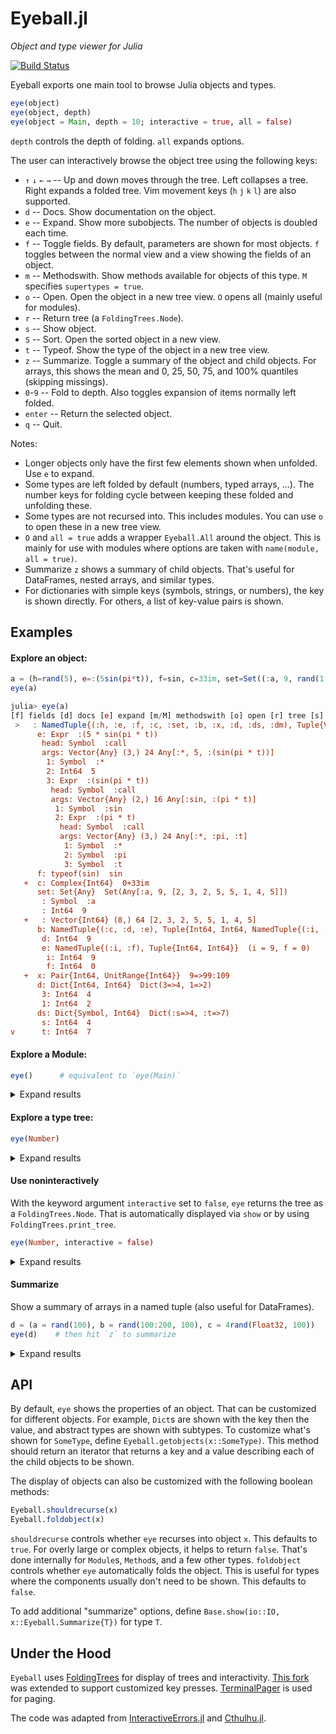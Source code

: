 # Eyeball.jl
*Object and type viewer for Julia*

[![Build Status](https://github.com/tshort/Eyeball.jl/workflows/CI/badge.svg)](https://github.com/tshort/Eyeball.jl/actions)

Eyeball exports one main tool to browse Julia objects and types.


```julia
eye(object)
eye(object, depth)
eye(object = Main, depth = 10; interactive = true, all = false)
```

`depth` controls the depth of folding. `all` expands options.

The user can interactively browse the object tree using the following keys:

* `↑` `↓` `←` `→` -- Up and down moves through the tree. Left collapses a tree. Right expands a folded tree. Vim movement keys (`h` `j` `k` `l`) are also supported.
* `d` -- Docs. Show documentation on the object.
* `e` -- Expand. Show more subobjects. The number of objects is doubled each time.
* `f` -- Toggle fields. By default, parameters are shown for most objects.
  `f` toggles between the normal view and a view showing the fields of an object.
* `m` -- Methodswith. Show methods available for objects of this type. `M` specifies `supertypes = true`.
* `o` -- Open. Open the object in a new tree view. `O` opens all (mainly useful for modules).
* `r` -- Return tree (a `FoldingTrees.Node`). 
* `s` -- Show object.
* `S` -- Sort. Open the sorted object in a new view.
* `t` -- Typeof. Show the type of the object in a new tree view.
* `z` -- Summarize. Toggle a summary of the object and child objects. 
  For arrays, this shows the mean and 0, 25, 50, 75, and 100% quantiles (skipping missings).
* `0`-`9` -- Fold to depth. Also toggles expansion of items normally left folded.
* `enter` -- Return the selected object.
* `q` -- Quit.

Notes:

* Longer objects only have the first few elements shown when unfolded. Use `e` to expand.
* Some types are left folded by default (numbers, typed arrays, ...).
  The number keys for folding cycle between keeping these folded and unfolding these.
* Some types are not recursed into. This includes modules. You can use `o` to open these in a new tree view.
* `O` and `all = true` adds a wrapper `Eyeball.All` around the object.
  This is mainly for use with modules where options are taken with `name(module, all = true)`.
* Summarize `z` shows a summary of child objects. That's useful for DataFrames, nested arrays, and similar types.
* For dictionaries with simple keys (symbols, strings, or numbers), the key is shown directly.
  For others, a list of key-value pairs is shown.

## Examples

#### Explore an object:

```julia
a = (h=rand(5), e=:(5sin(pi*t)), f=sin, c=33im, set=Set((:a, 9, rand(1:5, 8))), b=(c=1,d=9,e=(i=9,f=0)), x=9 => 99:109, d=Dict(1=>2, 3=>4), ds=Dict(:s=>4,:t=>7), dm=Dict(1=>9, "x"=>8))
eye(a)
```
```jl
julia> eye(a)
[f] fields [d] docs [e] expand [m/M] methodswith [o] open [r] tree [s] show [t] typeof [z] summarize [q] quit
 >   : NamedTuple{(:h, :e, :f, :c, :set, :b, :x, :d, :ds, :dm), Tuple{Vector{Float64}, Expr, typeof(sin), Complex{Int64}   +  h: Vector{Float64} (5,) 40 [0.589398, 0.761107, 0.963494, 0.835393, 0.488657]
      e: Expr  :(5 * sin(pi * t))
       head: Symbol  :call
       args: Vector{Any} (3,) 24 Any[:*, 5, :(sin(pi * t))]
        1: Symbol  :*
        2: Int64  5
        3: Expr  :(sin(pi * t))
         head: Symbol  :call
         args: Vector{Any} (2,) 16 Any[:sin, :(pi * t)]
          1: Symbol  :sin
          2: Expr  :(pi * t)
           head: Symbol  :call
           args: Vector{Any} (3,) 24 Any[:*, :pi, :t]
            1: Symbol  :*
            2: Symbol  :pi
            3: Symbol  :t
      f: typeof(sin)  sin
   +  c: Complex{Int64}  0+33im
      set: Set{Any}  Set(Any[:a, 9, [2, 3, 2, 5, 5, 1, 4, 5]])
       : Symbol  :a
       : Int64  9
   +   : Vector{Int64} (8,) 64 [2, 3, 2, 5, 5, 1, 4, 5]
      b: NamedTuple{(:c, :d, :e), Tuple{Int64, Int64, NamedTuple{(:i, :f), Tuple{Int64, Int64}}}}  (c = 1, d = 9, e = (i       c: Int64  1
       d: Int64  9
       e: NamedTuple{(:i, :f), Tuple{Int64, Int64}}  (i = 9, f = 0)
        i: Int64  9
        f: Int64  0
   +  x: Pair{Int64, UnitRange{Int64}}  9=>99:109
      d: Dict{Int64, Int64}  Dict(3=>4, 1=>2)
       3: Int64  4
       1: Int64  2
      ds: Dict{Symbol, Int64}  Dict(:s=>4, :t=>7)
       s: Int64  4
v      t: Int64  7
```

#### Explore a Module:


```julia
eye()      # equivalent to `eye(Main)`
```
<details>
  <summary>Expand results</summary>

```jl
julia> eye()
[f] fields [d] docs [e] expand [m/M] methodswith [o] open [r] tree [s] show [t] typeof [z] summarize [q] quit
 >   : Module  Main
      Base: Module  Base
      Core: Module  Core
      InteractiveUtils: Module  InteractiveUtils
      Main: Module  Main
      a: NamedTuple{(:h, :e, :f, :c, :set, :b, :x, :d, :ds, :dm), Tuple{Vector{Float64}, Expr, typeof(sin), Complex{Int6   +   h: Vector{Float64} (5,) 40 [0.589398, 0.761107, 0.963494, 0.835393, 0.488657]
       e: Expr  :(5 * sin(pi * t))
        head: Symbol  :call
        args: Vector{Any} (3,) 24 Any[:*, 5, :(sin(pi * t))]
         1: Symbol  :*
         2: Int64  5
         3: Expr  :(sin(pi * t))
          head: Symbol  :call
          args: Vector{Any} (2,) 16 Any[:sin, :(pi * t)]
           1: Symbol  :sin
           2: Expr  :(pi * t)
            head: Symbol  :call
            args: Vector{Any} (3,) 24 Any[:*, :pi, :t]
             1: Symbol  :*
             2: Symbol  :pi
             3: Symbol  :t
       f: typeof(sin)  sin
   +   c: Complex{Int64}  0+33im
       set: Set{Any}  Set(Any[:a, 9, [2, 3, 2, 5, 5, 1, 4, 5]])
        : Symbol  :a
        : Int64  9
   +    : Vector{Int64} (8,) 64 [2, 3, 2, 5, 5, 1, 4, 5]
       b: NamedTuple{(:c, :d, :e), Tuple{Int64, Int64, NamedTuple{(:i, :f), Tuple{Int64, Int64}}}}  (c = 1, d = 9, e = (        c: Int64  1
        d: Int64  9
        e: NamedTuple{(:i, :f), Tuple{Int64, Int64}}  (i = 9, f = 0)
         i: Int64  9
         f: Int64  0
   +   x: Pair{Int64, UnitRange{Int64}}  9=>99:109
v      d: Dict{Int64, Int64}  Dict(3=>4, 1=>2)
```

</details>

#### Explore a type tree:

```julia
eye(Number)
```
<details>
  <summary>Expand results</summary>
  
```jl
julia> eye(Number)
[f] fields [d] docs [e] expand [m/M] methodswith [o] open [r] tree [s] show [t] typeof [z] summarize [q] quit
>   : DataType  Number
   +  : UnionAll  Complex
      : DataType  Real
       : DataType  AbstractFloat
   +    : DataType  BigFloat
        : DataType  Float16
        : DataType  Float32
        : DataType  Float64
       : DataType  AbstractIrrational
   +    : UnionAll  Irrational
       : DataType  Integer
        : DataType  Bool
        : DataType  Signed
   +     : DataType  BigInt
         : DataType  Int128
         : DataType  Int16
         : DataType  Int32
         : DataType  Int64
         : DataType  Int8
        : DataType  Unsigned
         : DataType  UInt128
         : DataType  UInt16
         : DataType  UInt32
         : DataType  UInt64
         : DataType  UInt8
   +   : UnionAll  Rational
```

</details>

#### Use noninteractively
With the keyword argument `interactive` set to `false`, `eye` returns the tree as a `FoldingTrees.Node`.
That is automatically displayed via `show` or by using `FoldingTrees.print_tree`.

```julia
eye(Number, interactive = false)
```
<details>
  <summary>Expand results</summary>
  
```jl
julia> eye(Number, interactive = false)
  DataType
├─ + : UnionAll Complex
└─   : DataType Real
   ├─   : DataType AbstractFloat
   │  ├─ + : DataType BigFloat
   │  ├─   : DataType Float16
   │  ├─   : DataType Float32
   │  └─   : DataType Float64
   ├─   : DataType AbstractIrrational
   │  └─ + : UnionAll Irrational
   ├─   : DataType Integer
   │  ├─   : DataType Bool
   │  ├─   : DataType Signed
   │  │  ├─ + : DataType BigInt
   │  │  ├─   : DataType Int128
   │  │  ├─   : DataType Int16
   │  │  ├─   : DataType Int32
   │  │  ├─   : DataType Int64
   │  │  └─   : DataType Int8
   │  └─   : DataType Unsigned
   │     ├─   : DataType UInt128
   │     ├─   : DataType UInt16
   │     ├─   : DataType UInt32
   │     ├─   : DataType UInt64
   │     └─   : DataType UInt8
   └─ + : UnionAll Rational
```

</details>

#### Summarize
Show a summary of arrays in a named tuple (also useful for DataFrames).

```julia
d = (a = rand(100), b = rand(100:200, 100), c = 4rand(Float32, 100))
eye(d)    # then hit `z` to summarize
```
<details>
  <summary>Expand results</summary>
  
```jl
julia> eye(d)
[f] fields [d] docs [e] expand [m/M] methodswith [o] open [r] tree [s] show [t] typeof [z] summarize [q] quit
 >   : NamedTuple{(:a, :b, :c), Tuple{Vector{Float64}, Vector{Int64}, Vector{Float32}}}  (a = [0.721857, 0.174408, 0.897
 >      +  a: Vector{Float64} (100,) 800 x̄=0.535717, q=[0.0372074, 0.305533, 0.556568, 0.770658, 0.979569]
 >      +  b: Vector{Int64} (100,) 800 x̄=145.5, q=[100.0, 117.0, 145.5, 170.0, 200.0]
 >      +  c: Vector{Float32} (100,) 400 x̄=1.90419, q=[0.0898504, 1.09705, 1.9039, 2.68442, 3.93898]
```

</details>



## API

By default, `eye` shows the properties of an object.
That can be customized for different objects.
For example, `Dict`s are shown with the key then the value, and abstract types are shown with subtypes.
To customize what's shown for `SomeType`, define `Eyeball.getobjects(x::SomeType)`.
This method should return an iterator that returns a key and a value describing each of the child objects to be shown.

The display of objects can also be customized with the following boolean methods:

```julia
Eyeball.shouldrecurse(x)   
Eyeball.foldobject(x)   
```

`shouldrecurse` controls whether `eye` recurses into object `x`.
This defaults to `true`.
For overly large or complex objects, it helps to return `false`.
That's done internally for `Module`s, `Method`s, and a few other types.
`foldobject` controls whether `eye` automatically folds the object.
This is useful for types where the components usually don't need to be shown.
This defaults to `false`.

To add additional "summarize" options, define `Base.show(io::IO, x::Eyeball.Summarize{T})` for type `T`.


## Under the Hood

`Eyeball` uses [FoldingTrees](https://github.com/JuliaCollections/FoldingTrees.jl) for display of trees and interactivity.
[This fork](https://github.com/MichaelHatherly/InteractiveErrors.jl/tree/master/src/vendor/FoldingTrees)
was extended to support customized key presses.
[TerminalPager](https://github.com/ronisbr/TerminalPager.jl) is used for paging.

The code was adapted from [InteractiveErrors.jl](https://github.com/MichaelHatherly/InteractiveErrors.jl)
 and [Cthulhu.jl](https://github.com/JuliaDebug/Cthulhu.jl).
